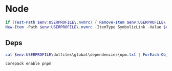 # Node

```powershell
if (Test-Path $env:USERPROFILE\.nvmrc) { Remove-Item $env:USERPROFILE\.nvmrc };
New-Item -Path $env:USERPROFILE\.nvmrc -ItemType SymbolicLink -Value $env:USERPROFILE\dotfiles\global\.nvmrc
```

## Deps

```powershell
cat $env:USERPROFILE\dotfiles\global\dependencies\npm.txt | ForEach-Object { echo ""; echo "Installing $_"; echo ""; npm install -g $_ }
```

```powershell
corepack enable pnpm
```
